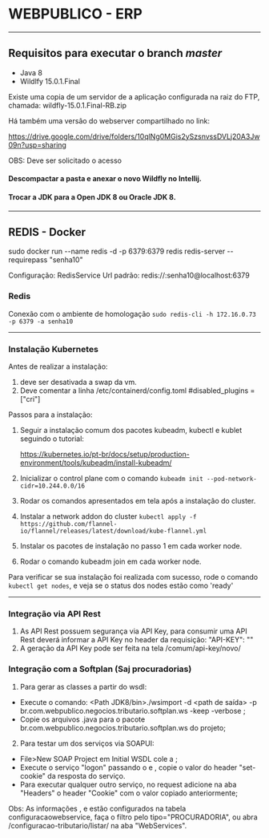 # WEBPUBLICO - ERP 

______
## Requisitos para executar o branch *master*

- Java 8
- Wildlfy 15.0.1.Final

Existe uma copia de um servidor de a aplicação configurada na raiz do FTP, chamada:  wildfly-15.0.1.Final-RB.zip

Há também uma versão do webserver compartilhado no link: 

https://drive.google.com/drive/folders/10qlNg0MGis2ySzsnvssDVLj20A3Jw09n?usp=sharing

OBS: Deve ser solicitado o acesso

#### Descompactar a pasta e anexar o novo Wildfly no Intellij. 

#### Trocar a JDK para a Open JDK 8 ou Oracle JDK 8.

______________________________________

## REDIS - Docker
sudo docker run --name redis -d -p 6379:6379 redis redis-server --requirepass "senha10"

Configuração: RedisService
Url padrão: redis://:senha10@localhost:6379

### Redis
Conexão com o ambiente de homologação
`sudo redis-cli -h 172.16.0.73 -p 6379 -a senha10`


______________________________________
### Instalação Kubernetes
Antes de realizar a instalação:
1. deve ser desativada a swap da vm.
2. Deve comentar a linha /etc/containerd/config.toml
   #disabled_plugins = ["cri"]

Passos para a instalação:
1. Seguir a instalação comum dos pacotes kubeadm, kubectl e kublet seguindo o tutorial:

    https://kubernetes.io/pt-br/docs/setup/production-environment/tools/kubeadm/install-kubeadm/

2. Inicializar o control plane com o comando
   `kubeadm init --pod-network-cidr=10.244.0.0/16`

3. Rodar os comandos apresentados em tela após a instalação do cluster.
4. Instalar a network addon do cluster
   `kubectl apply -f https://github.com/flannel-io/flannel/releases/latest/download/kube-flannel.yml`

5. Instalar os pacotes de instalação no passo 1 em cada worker node.

6. Rodar o comando kubeadm join em cada worker node.

Para verificar se sua instalação foi realizada com sucesso, rode o comando `kubectl get nodes`, e veja se o status dos
nodes estão como 'ready'

_________________________

### Integração via API Rest

1. As API Rest possuem segurança via API Key, para consumir uma API Rest deverá informar a API Key
   no header da requisição: "API-KEY": "<API-KEY-GERADA-WEBPUBLICO>"
2. A geração da API Key pode ser feita na tela /comum/api-key/novo/

### Integração com a Softplan (Saj procuradorias)

1. Para gerar as classes a partir do wsdl:
 - Execute o comando: <Path JDK8/bin>./wsimport -d <path de saída> -p br.com.webpublico.negocios.tributario.softplan.ws -keep -verbose <URL WSDL>;
 - Copie os arquivos .java para o pacote br.com.webpublico.negocios.tributario.softplan.ws do projeto;

2. Para testar um dos serviços via SOAPUI:
 - File>New SOAP Project em Initial WSDL cole a <URL WSDL>;
 - Execute o serviço "logon" passando o <NOME USUARIO> e <SENHA>, copie o valor do header "set-cookie" da resposta do serviço.
 - Para executar qualquer outro serviço, no request adicione na aba "Headers" o header "Cookie" com o valor copiado anteriormente;

Obs: As informações <URL WSDL>, <NOME USUARIO> e <SENHA> estão configurados na tabela configuracaowebservice, faça o filtro pelo tipo="PROCURADORIA",
ou abra <URL WEBPUBLICO>/configuracao-tributario/listar/ na aba "WebServices".



